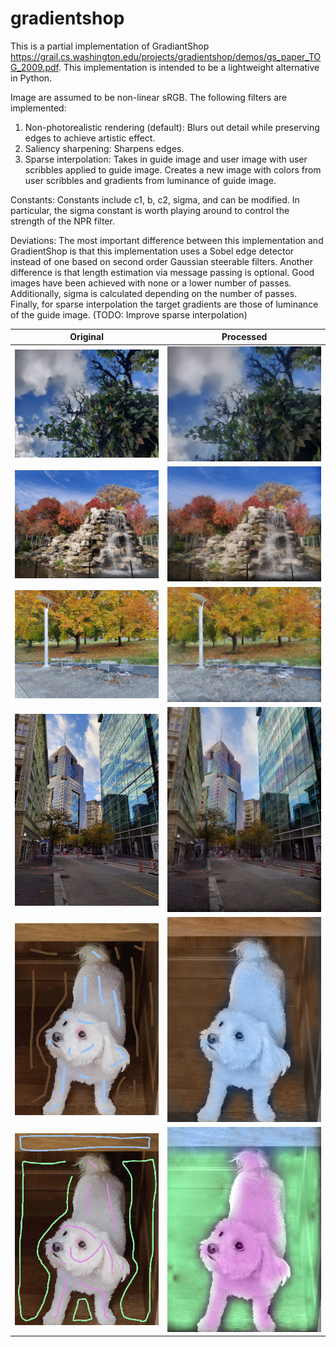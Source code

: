 # gradientshop

This is a partial implementation of GradiantShop https://grail.cs.washington.edu/projects/gradientshop/demos/gs_paper_TOG_2009.pdf. This implementation is intended to be a lightweight alternative in Python.

Image are assumed to be non-linear sRGB. The following filters are implemented:
1. Non-photorealistic rendering (default): Blurs out detail while preserving edges to achieve artistic effect.
2. Saliency sharpening: Sharpens edges.
3. Sparse interpolation: Takes in guide image and user image with user scribbles applied to guide image.
   Creates a new image with colors from user scribbles and gradients from luminance of guide image.

Constants: Constants include c1, b, c2, sigma, and can be modified. In particular, the sigma constant is worth playing around to control the strength of the NPR filter.

Deviations: The most important difference between this implementation and GradientShop is that this
implementation uses a Sobel edge detector instead of one based on second order Gaussian steerable filters.
Another difference is that length estimation via message passing is optional. Good images have been
achieved with none or a lower number of passes. Additionally, sigma is calculated depending on the number of passes.
Finally, for sparse interpolation the target gradients are those of luminance of the guide image. (TODO: Improve sparse interpolation)

Original             |  Processed
:-------------------------:|:-------------------------:
![](images/tree_original.png) | ![](images/tree_npr.png)
![](images/rock_original.png) | ![](images/rock_npr.png)
![](images/pitt3_original.png) | ![](images/pitt3_npr.png)
![](images/pitt1_original.png) | ![](images/pitt1_npr.png)
![](images/dog1_original.png) | ![](images/dog1_interp.png)
![](images/dog2_original.png) | ![](images/dog2_interp.png)


